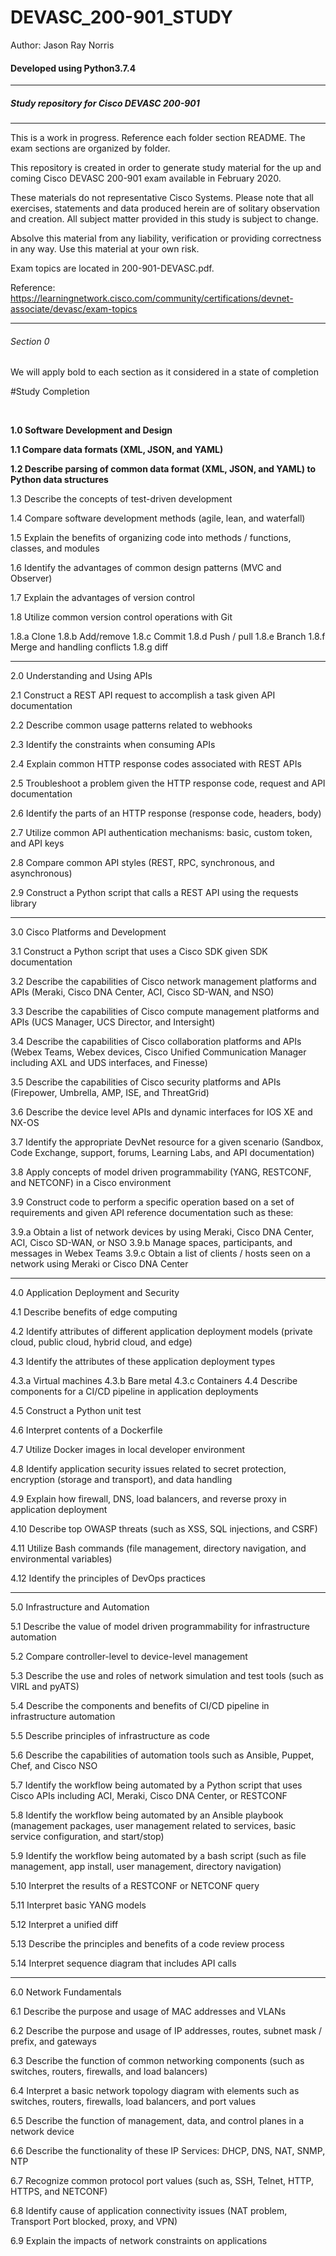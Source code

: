 # DEVASC_200-901_STUDY
<p>Author: Jason Ray Norris</p>
<h4>Developed using Python3.7.4</h4>
<hr>
<h5>Study repository for Cisco DEVASC 200-901
</h5>
<hr>

This is a work in progress.  Reference each folder section README. The exam sections are organized by folder.

This repository is created in order to generate study material for the up and coming Cisco DEVASC 200-901 exam available in February 2020.  

These materials do not representative Cisco Systems. Please note that all exercises, statements and data produced herein are of solitary observation and creation. All subject matter provided in this study is subject to change.

Absolve this material from any liability, verification or providing correctness in any way. Use this material at your own risk.


Exam topics are located in 200-901-DEVASC.pdf.

Reference: https://learningnetwork.cisco.com/community/certifications/devnet-associate/devasc/exam-topics

<hr>
 <h6>Section 0</h6>
We will apply bold to each section as it considered in a state of completion
 
#Study Completion

<br>


<b>1.0 Software Development and Design

1.1 Compare data formats (XML, JSON, and YAML)

1.2 Describe parsing of common data format (XML, JSON, and YAML) to Python data structures</b>

1.3 Describe the concepts of test-driven development

1.4 Compare software development methods (agile, lean, and waterfall)

1.5 Explain the benefits of organizing code into methods / functions, classes, and modules

1.6 Identify the advantages of common design patterns (MVC and Observer)

1.7 Explain the advantages of version control

1.8 Utilize common version control operations with Git

1.8.a Clone
1.8.b Add/remove
1.8.c Commit
1.8.d Push / pull
1.8.e Branch
1.8.f Merge and handling conflicts
1.8.g diff
<hr>

2.0 Understanding and Using APIs

2.1 Construct a REST API request to accomplish a task given API documentation

2.2 Describe common usage patterns related to webhooks

2.3 Identify the constraints when consuming APIs

2.4 Explain common HTTP response codes associated with REST APIs

2.5 Troubleshoot a problem given the HTTP response code, request and API documentation

2.6 Identify the parts of an HTTP response (response code, headers, body)

2.7 Utilize common API authentication mechanisms: basic, custom token, and API keys

2.8 Compare common API styles (REST, RPC, synchronous, and asynchronous)

2.9 Construct a Python script that calls a REST API using the requests library

<hr>

3.0 Cisco Platforms and Development

3.1 Construct a Python script that uses a Cisco SDK given SDK documentation

3.2 Describe the capabilities of Cisco network management platforms and APIs (Meraki, Cisco DNA Center, ACI, Cisco SD-WAN, and NSO)

3.3 Describe the capabilities of Cisco compute management platforms and APIs (UCS Manager, UCS Director, and Intersight)

3.4 Describe the capabilities of Cisco collaboration platforms and APIs (Webex Teams, Webex devices, Cisco Unified Communication Manager including AXL and UDS interfaces, and Finesse)

3.5 Describe the capabilities of Cisco security platforms and APIs (Firepower, Umbrella, AMP, ISE, and ThreatGrid)

3.6 Describe the device level APIs and dynamic interfaces for IOS XE and NX-OS

3.7 Identify the appropriate DevNet resource for a given scenario (Sandbox, Code Exchange, support, forums, Learning Labs, and API documentation)

3.8 Apply concepts of model driven programmability (YANG, RESTCONF, and NETCONF) in a Cisco environment

3.9 Construct code to perform a specific operation based on a set of requirements and given API reference documentation such as these:

3.9.a Obtain a list of network devices by using Meraki, Cisco DNA Center, ACI, Cisco SD-WAN, or NSO
3.9.b Manage spaces, participants, and messages in Webex Teams
3.9.c Obtain a list of clients / hosts seen on a network using Meraki or Cisco DNA Center

<hr>

4.0 Application Deployment and Security

4.1 Describe benefits of edge computing

4.2 Identify attributes of different application deployment models (private cloud, public cloud, hybrid cloud, and edge)

4.3 Identify the attributes of these application deployment types

4.3.a Virtual machines
4.3.b Bare metal
4.3.c Containers
4.4 Describe components for a CI/CD pipeline in application deployments

4.5 Construct a Python unit test

4.6 Interpret contents of a Dockerfile

4.7 Utilize Docker images in local developer environment

4.8 Identify application security issues related to secret protection, encryption (storage and transport), and data handling

4.9 Explain how firewall, DNS, load balancers, and reverse proxy in application deployment

4.10 Describe top OWASP threats (such as XSS, SQL injections, and CSRF)

4.11 Utilize Bash commands (file management, directory navigation, and environmental variables)

4.12 Identify the principles of DevOps practices

<hr>

5.0 Infrastructure and Automation

5.1 Describe the value of model driven programmability for infrastructure automation

5.2 Compare controller-level to device-level management

5.3 Describe the use and roles of network simulation and test tools (such as VIRL and pyATS)

5.4 Describe the components and benefits of CI/CD pipeline in infrastructure automation

5.5 Describe principles of infrastructure as code

5.6 Describe the capabilities of automation tools such as Ansible, Puppet, Chef, and Cisco NSO

5.7 Identify the workflow being automated by a Python script that uses Cisco APIs including ACI, Meraki, Cisco DNA Center, or RESTCONF

5.8 Identify the workflow being automated by an Ansible playbook (management packages, user management related to services, basic service configuration, and start/stop)

5.9 Identify the workflow being automated by a bash script (such as file management, app install, user management, directory navigation)

5.10 Interpret the results of a RESTCONF or NETCONF query

5.11 Interpret basic YANG models

5.12 Interpret a unified diff

5.13 Describe the principles and benefits of a code review process

5.14 Interpret sequence diagram that includes API calls

<hr>

6.0 Network Fundamentals

6.1 Describe the purpose and usage of MAC addresses and VLANs

6.2 Describe the purpose and usage of IP addresses, routes, subnet mask / prefix, and gateways

6.3 Describe the function of common networking components (such as switches, routers, firewalls, and load balancers)

6.4 Interpret a basic network topology diagram with elements such as switches, routers, firewalls, load balancers, and port values

6.5 Describe the function of management, data, and control planes in a network device

6.6 Describe the functionality of these IP Services: DHCP, DNS, NAT, SNMP, NTP

6.7 Recognize common protocol port values (such as, SSH, Telnet, HTTP, HTTPS, and NETCONF)

6.8 Identify cause of application connectivity issues (NAT problem, Transport Port blocked, proxy, and VPN)

6.9 Explain the impacts of network constraints on applications



